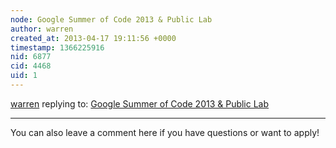 ```yaml
---
node: Google Summer of Code 2013 & Public Lab
author: warren
created_at: 2013-04-17 19:11:56 +0000
timestamp: 1366225916
nid: 6877
cid: 4468
uid: 1
---
```




[warren](../profile/warren) replying to: [Google Summer of Code 2013 & Public Lab](../notes/gonzoearth/04-17-2013/google-summer-of-code-2013-public-lab)

----
You can also leave a comment here if you have questions or want to apply!
